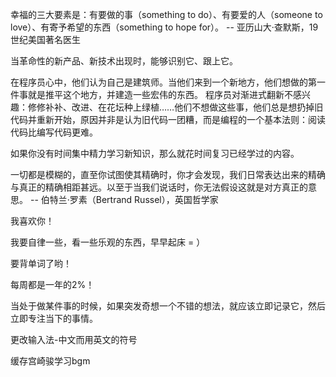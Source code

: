 幸福的三大要素是：有要做的事（something to do）、有要爱的人（someone to love）、有寄予希望的东西（something to hope for）。
-- 亚历山大·查默斯，19世纪美国著名医生

当革命性的新产品、新技术出现时，能够识别它、跟上它。

在程序员心中，他们认为自己是建筑师。当他们来到一个新地方，他们想做的第一件事就是推平这个地方，并建造一些宏伟的东西。
程序员对渐进式翻新不感兴趣：修修补补、改进、在花坛种上绿植……他们不想做这些事，他们总是想扔掉旧代码并重新开始，原因并非是认为旧代码一团糟，而是编程的一个基本法则：阅读代码比编写代码更难。

如果你没有时间集中精力学习新知识，那么就花时间复习已经学过的内容。

一切都是模糊的，直至你试图使其精确时，你才会发现，我们日常表达出来的精确与真正的精确相距甚远。以至于当我们说话时，你无法假设这就是对方真正的意思。
-- 伯特兰·罗素（Bertrand Russel），英国哲学家

我喜欢你！

我要自律一些，看一些乐观的东西，早早起床 = ）

要背单词了哟！

每周都是一年的2%！

当处于做某件事的时候，如果突发奇想一个不错的想法，就应该立即记录它，然后立即专注当下的事情。

更改输入法-中文而用英文的符号

缓存宫崎骏学习bgm
